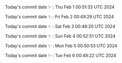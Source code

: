 Today's commit date ✨ : Thu Feb 1 00:51:33 UTC 2024 

Today's commit date ✨ : Fri Feb 2 00:49:29 UTC 2024 

Today's commit date ✨ : Sat Feb 3 00:48:20 UTC 2024 

Today's commit date ✨ : Sun Feb 4 00:52:51 UTC 2024 

Today's commit date ✨ : Mon Feb 5 00:50:53 UTC 2024 

Today's commit date ✨ : Tue Feb 6 00:48:22 UTC 2024 

